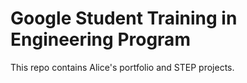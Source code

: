 # Google Student Training in Engineering Program

This repo contains Alice's portfolio and STEP projects.

